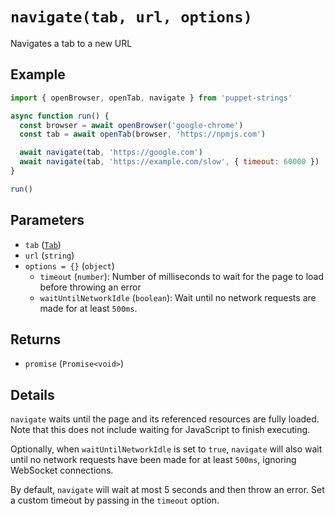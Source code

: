 # `navigate(tab, url, options)`
Navigates a tab to a new URL

## Example
```js
import { openBrowser, openTab, navigate } from 'puppet-strings'

async function run() {
  const browser = await openBrowser('google-chrome')
  const tab = await openTab(browser, 'https://npmjs.com')

  await navigate(tab, 'https://google.com')
  await navigate(tab, 'https://example.com/slow', { timeout: 60000 })
}

run()
```

## Parameters
* `tab` ([`Tab`](../../interface#tab-object))
* `url` (`string`)
* `options = {}` (`object`)
  * `timeout` (`number`): Number of milliseconds to wait for the page to load
    before throwing an error
  * `waitUntilNetworkIdle` (`boolean`): Wait until no network requests are made
    for at least `500ms`.

## Returns
* `promise` (`Promise<void>`)

## Details
`navigate` waits until the page and its referenced resources are fully loaded.
Note that this does not include waiting for JavaScript to finish executing.

Optionally, when `waitUntilNetworkIdle` is set to `true`, `navigate` will also
wait until no network requests have been made for at least `500ms`, ignoring
WebSocket connections.

By default, `navigate` will wait at most 5 seconds and then throw an error. Set
a custom timeout by passing in the `timeout` option.
